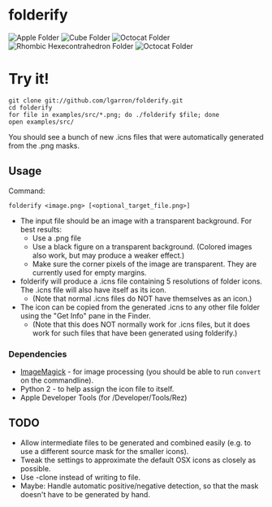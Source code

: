 # folderify

![Apple Folder](https://github.com/lgarron/folderify/raw/master/examples/png/apple_folder_256.png)
![Cube Folder](https://github.com/lgarron/folderify/raw/master/examples/png/cube_folder_256.png)
![Octocat Folder](https://github.com/lgarron/folderify/raw/master/examples/png/octocat_folder_256.png)
![Rhombic Hexecontrahedron Folder](https://github.com/lgarron/folderify/raw/master/examples/png/rhombic_hexecontahedron_folder_256.png)
![Octocat Folder](https://github.com/lgarron/folderify/raw/master/examples/png/sysprefs_folder_256.png)

# Try it!

    git clone git://github.com/lgarron/folderify.git
    cd folderify
    for file in examples/src/*.png; do ./folderify $file; done
    open examples/src/

You should see a bunch of new .icns files that were automatically generated from the .png masks.

## Usage

Command:

    folderify <image.png> [<optional_target_file.png>]
 
- The input file should be an image with a transparent background. For best results:
  - Use a .png file
  - Use a black figure on a transparent background. (Colored images also work, but may produce a weaker effect.)
  - Make sure the corner pixels of the image are transparent. They are currently used for empty margins.
- folderify will produce a .icns file containing 5 resolutions of folder icons. The .icns file will also have itself as its icon.
  - (Note that normal .icns files do NOT have themselves as an icon.)
- The icon can be copied from the generated .icns to any other file folder using the "Get Info" pane in the Finder.
  - (Note that this does NOT normally work for .icns files, but it does work for such files that have been generated using folderify.)
 
### Dependencies

- [ImageMagick](http://www.imagemagick.org/) - for image processing (you should be able to run <code>convert</code> on the commandline).
- Python 2 - to help assign the icon file to itself.
- Apple Developer Tools (for /Developer/Tools/Rez)

## TODO

- Allow intermediate files to be generated and combined easily (e.g. to use a different source mask for the smaller icons).
- Tweak the settings to approximate the default OSX icons as closely as possible.
- Use -clone instead of writing to file.
- Maybe: Handle automatic positive/negative detection, so that the mask doesn't have to be generated by hand.
